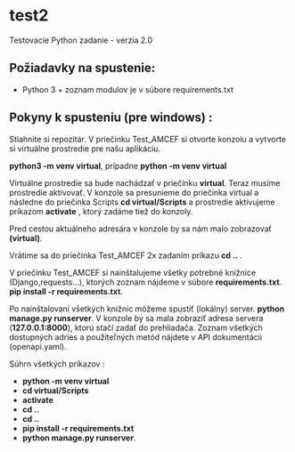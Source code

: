 # test2
Testovacie Python zadanie - verzia 2.0

## Požiadavky na spustenie:
- Python 3 + zoznam modulov je v súbore requirements.txt

## Pokyny k spusteniu (pre windows) : 
Stiahnite si repozitár. V priečinku Test_AMCEF si otvorte konzolu a vytvorte si virtuálne prostredie pre našu aplikáciu.

**python3 -m venv virtual**, prípadne **python -m venv virtual**

Virtuálne prostredie sa bude nachádzať v priečinku **virtual**. 
Teraz musíme prostredie aktivovať. V konzole sa presunieme do priečinka virtual a následne do priečinka Scripts
**cd virtual/Scripts** a prostredie aktivujeme príkazom **activate** , ktorý zadáme tiež do konzoly.

Pred cestou aktuálneho adresára v konzole by sa nám malo zobrazovať **(virtual)**.

Vrátime sa do priečinka Test_AMCEF 2x zadaním príkazu **cd ..** .

V priečinku Test_AMCEF si nainštalujeme všetky potrebné knižnice (Django,requests...), ktorých zoznam nájdeme v súbore **requirements.txt**.
**pip install -r requirements.txt**.

Po nainštalovaní všetkých knižníc môžeme spustiť (lokálny) server. **python manage.py runserver**. V konzole by sa mala zobraziť adresa servera (**127.0.0.1:8000**), ktorú stačí zadať do prehliadača.
Zoznam všetkých dostupných adries a použiteľných metód nájdete v API dokumentácii (openapi.yaml).


Súhrn všetkých príkazov : 
- **python -m venv virtual** 
- **cd virtual/Scripts**
- **activate**
- **cd ..**
- **cd ..**
- **pip install -r requirements.txt**
- **python manage.py runserver**.
